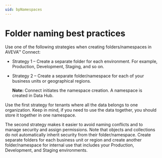 ```yaml
---
uid: bpNamespaces
---
```


# Folder naming best practices

Use one of the following strategies when creating folders/namespaces in AVEVA™ Connect:

- Strategy 1 &ndash; Create a separate folder for each environment. For example, Production, Development, Staging, and so on.

- Strategy 2 &ndash; Create a separate folder/namespace for each of your business units or geographical regions.
 
    **Note:** Connect initiates the namespace creation. A namespace is created in Data Hub. 

Use the first strategy for tenants where all the data belongs to one organization. Keep in mind, if you need to use the data together, you should store it together in one namespace.

The second strategy makes it easier to avoid naming conflicts and to manage security and assign permissions. Note that objects and collections do not automatically inherit security from their folder/namespace. Create separate folders for each business unit or region and create another folder/namespace for internal use that includes your Production, Development, and Staging environments.
